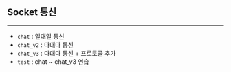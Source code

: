 ## Socket 통신
---
- `chat` : 일대일 통신
- `chat_v2` : 다대다 통신
- `chat_v3` : 다대다 통신 + 프로토콜 추가
- `test` : chat ~ chat_v3 연습